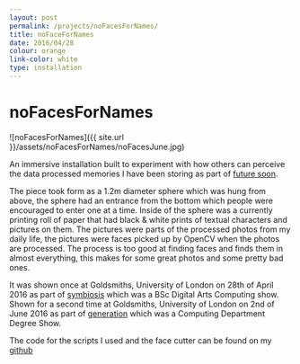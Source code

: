 ```yaml
---
layout: post
permalink: /projects/noFacesForNames/
title: noFaceForNames
date: 2016/04/28
colour: orange
link-color: white
type: installation
---
```


# noFacesForNames

![noFacesForNames]({{ site.url }}/assets/noFacesForNames/noFacesJune.jpg)

An immersive installation built to experiment with how others can perceive the data processed memories I have been storing as part of [future soon](/future-soon/).

The piece took form as a 1.2m diameter sphere which was hung from above, the sphere had an entrance from the bottom which people were encouraged to enter one at a time. Inside of the sphere was a currently printing roll of paper that had black & white prints of textual characters and pictures on them. The pictures were parts of the processed photos from my daily life, the pictures were faces picked up by OpenCV when the photos are processed. The process is too good at finding faces and finds them in almost everything, this makes for some great photos and some pretty bad ones.

It was shown once at Goldsmiths, University of London on 28th of April 2016 as part of [symbiosis](http://symbiosis.me/) which was a BSc Digital Arts Computing show.
Shown for a second time at Goldsmiths, University of London on 2nd of June 2016 as part of [generation](https://goldgeneration2016.org/) which was a Computing Department Degree Show.

The code for the scripts I used and the face cutter can be found on my [github](https://github.com/ixt/NoFacesForNames)
